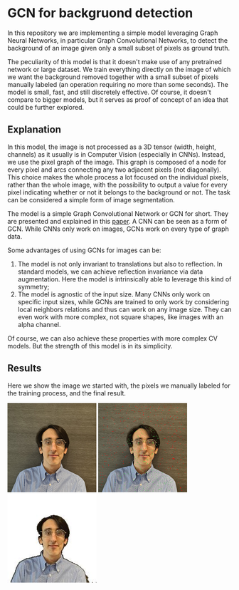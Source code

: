 # GCN for backgruond detection

In this repository we are implementing a simple model leveraging Graph Neural Networks, in particular Graph Convolutional Networks, to detect the background of an image given only a small subset of pixels as ground truth.

The peculiarity of this model is that it doesn't make use of any pretrained network or large dataset. We train everything directly on the image of which we want the background removed together with a small subset of pixels manually labeled (an operation requiring no more than some seconds). The model is small, fast, and still discretely effective. Of course, it doesn't compare to bigger models, but it serves as proof of concept of an idea that could be further explored.

## Explanation

In this model, the image is not processed as a 3D tensor (width, height, channels) as it usually is in Computer Vision (especially in CNNs). Instead, we use the pixel graph of the image. This graph is composed of a node for every pixel and arcs connecting any two adjacent pixels (not diagonally). This choice makes the whole process a lot focused on the individual pixels, rather than the whole image, with the possibility to output a value for every pixel indicating whether or not it belongs to the background or not. The task can be considered a simple form of image segmentation.

The model is a simple Graph Convolutional Network or GCN for short. They are presented and explained in this [paper](https://arxiv.org/abs/1609.02907). A CNN can be seen as a form of GCN. While CNNs only work on images, GCNs work on every type of graph data.

Some advantages of using GCNs for images can be:
1. The model is not only invariant to translations but also to reflection. In standard models, we can achieve reflection invariance via data augmentation. Here the model is intrinsically able to leverage this kind of symmetry;
2. The model is agnostic of the input size. Many CNNs only work on specific input sizes, while GCNs are trained to only work by considering local neighbors relations and thus can work on any image size. They can even work with more complex, not square shapes, like images with an alpha channel.

Of course, we can also achieve these properties with more complex CV models. But the strength of this model is in its simplicity.

## Results

Here we show the image we started with, the pixels we manually labeled for the training process, and the final result.

![Starting Image](images/200photo24.bmp)
![Labeled Pixels](images/200photo24-pointed.bmp)
![Final Photo](finalphoto.jpg)